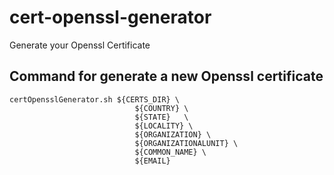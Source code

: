 # cert-openssl-generator
Generate your Openssl Certificate 

## Command for generate a new Openssl certificate
```
certOpensslGenerator.sh ${CERTS_DIR} \
                            ${COUNTRY} \
                            ${STATE}   \
                            ${LOCALITY} \
                            ${ORGANIZATION} \
                            ${ORGANIZATIONALUNIT} \
                            ${COMMON_NAME} \
                            ${EMAIL}

```